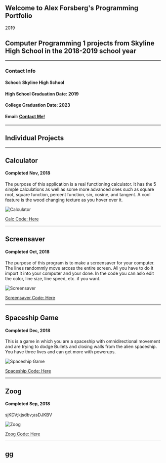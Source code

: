 ## Welcome to Alex Forsberg's Programming Portfolio
2019

## Computer Programming 1 projects from Skyline High School in the 2018-2019 school year

---

### **Contact Info**


#### School: Skyline High School

#### High School Graduation Date: 2019
#### College Graduation Date: 2023

#### Email: <a href="mailto:aforz25@comcast.net"> Contact Me! </a>

---

## Individual Projects

---


## Calculator
#### Completed Nov, 2018

The purpose of this application is a real functioning calculator. It has the 5 simple calculations as well as some more advanced ones such as square root, square function, percent function, sin, cosine, and tangent. A cool feature is the wood changing texture as you hover over it.


![Calculator](https://github.com/Fozzberg/2019ProgrammingPortfolio/blob/master/images/CalculatorPic.png?raw=true)

[Calc Code: Here](https://github.com/Fozzberg/2019ProgrammingPortfolio/tree/master/SourceCode/Calc)

---


## Screensaver
#### Completed Oct, 2018

The purpose of this program is to make a screensaver for your computer. The lines randommly move arcoss the entire screen. All you have to do it import it into your computer and your done. In the code you can aslo edit the color, line size, line speed, etc. if you want.

![Screensaver](https://github.com/Fozzberg/2019ProgrammingPortfolio/blob/master/images/ScreenSaverPic.png)

[Screensaver Code: Here](https://github.com/Fozzberg/2019ProgrammingPortfolio/tree/master/SourceCode/screen_saver)

---


## Spaceship Game
#### Completed Dec, 2018

This is a game in which you are a spaceship with omnidirectional movement and are trying to dodge Bullets and closing walls from the alien spaceship. You have three lives and can get more with powerups. 

![Spaceship Game](https://github.com/Fozzberg/2019ProgrammingPortfolio/blob/master/images/SpaceShipGame.png)

[Spaceship Code: Here](https://github.com/Fozzberg/2019ProgrammingPortfolio/tree/master/SourceCode/SpaceShooterB4)

---

## Zoog
#### Completed Sep, 2018

sjKDV;kjsdbv;asDJKBV

![Zoog](https://github.com/Fozzberg/2019ProgrammingPortfolio/blob/master/images/Zoog.png)

[Zoog Code: Here](https://github.com/Fozzberg/2019ProgrammingPortfolio/tree/master/SourceCode/Zoog)

---

## gg

